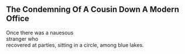 The Condemning Of A Cousin Down A Modern Office
-----------------------------------------------
Once there was a nauesous  
stranger who  
recovered at parties, sitting in a circle, among blue lakes.  
